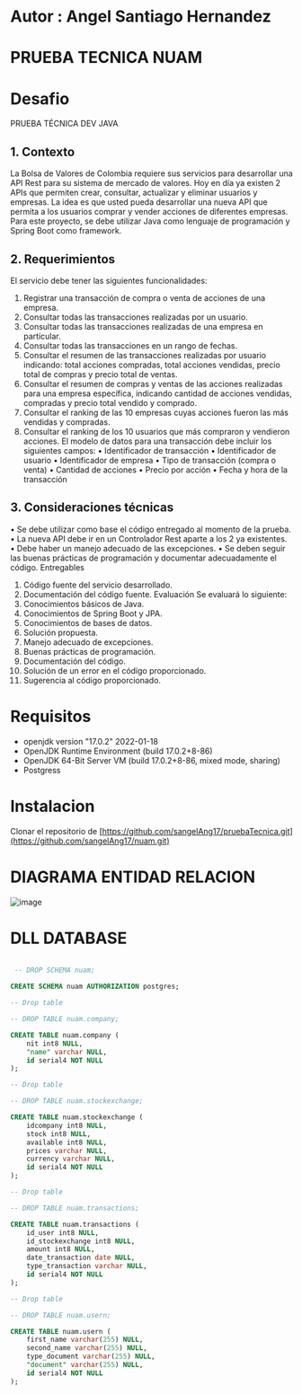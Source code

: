# Autor : Angel Santiago Hernandez 
# PRUEBA TECNICA NUAM 

# Desafio

<p>
PRUEBA TÉCNICA DEV JAVA

## 1. Contexto
La Bolsa de Valores de Colombia requiere sus servicios para desarrollar una API Rest para su sistema
de mercado de valores. Hoy en día ya existen 2 APIs que permiten crear, consultar, actualizar y
eliminar usuarios y empresas. La idea es que usted pueda desarrollar una nueva API que permita a los
usuarios comprar y vender acciones de diferentes empresas.
Para este proyecto, se debe utilizar Java como lenguaje de programación y Spring Boot como
framework.
## 2. Requerimientos
El servicio debe tener las siguientes funcionalidades:
1. Registrar una transacción de compra o venta de acciones de una empresa.
2. Consultar todas las transacciones realizadas por un usuario.
3. Consultar todas las transacciones realizadas de una empresa en particular.
4. Consultar todas las transacciones en un rango de fechas.
5. Consultar el resumen de las transacciones realizadas por usuario indicando: total acciones
compradas, total acciones vendidas, precio total de compras y precio total de ventas.
6. Consultar el resumen de compras y ventas de las acciones realizadas para una empresa
específica, indicando cantidad de acciones vendidas, compradas y precio total vendido y
comprado.
7. Consultar el ranking de las 10 empresas cuyas acciones fueron las más vendidas y compradas.
8. Consultar el ranking de los 10 usuarios que más compraron y vendieron acciones.
El modelo de datos para una transacción debe incluir los siguientes campos:
• Identificador de transacción
• Identificador de usuario
• Identificador de empresa
• Tipo de transacción (compra o venta)
• Cantidad de acciones
• Precio por acción
• Fecha y hora de la transacción
## 3. Consideraciones técnicas
• Se debe utilizar como base el código entregado al momento de la prueba.
• La nueva API debe ir en un Controlador Rest aparte a los 2 ya existentes.
• Debe haber un manejo adecuado de las excepciones.
• Se deben seguir las buenas prácticas de programación y documentar adecuadamente el
código.
Entregables
1. Código fuente del servicio desarrollado.
2. Documentación del código fuente.
Evaluación
Se evaluará lo siguiente:
1. Conocimientos básicos de Java.
2. Conocimientos de Spring Boot y JPA.
3. Conocimientos de bases de datos.
4. Solución propuesta.
5. Manejo adecuado de excepciones.
6. Buenas prácticas de programación.
7. Documentación del código.
8. Solución de un error en el código proporcionado.
9. Sugerencia al código proporcionado.


# Requisitos

 - openjdk version "17.0.2" 2022-01-18
 - OpenJDK Runtime Environment (build 17.0.2+8-86)
 - OpenJDK 64-Bit Server VM (build 17.0.2+8-86, mixed mode, sharing)
 - Postgress

# Instalacion
Clonar el repositorio de [https://github.com/sangelAng17/pruebaTecnica.git](https://github.com/sangelAng17/nuam.git)

# DIAGRAMA ENTIDAD RELACION 

![image](https://github.com/user-attachments/assets/700d933f-af63-4df0-85a3-63fe9e35ce83)


# DLL DATABASE

```SQL
  
 -- DROP SCHEMA nuam;

CREATE SCHEMA nuam AUTHORIZATION postgres;

-- Drop table

-- DROP TABLE nuam.company;

CREATE TABLE nuam.company (
	nit int8 NULL,
	"name" varchar NULL,
	id serial4 NOT NULL
);

-- Drop table

-- DROP TABLE nuam.stockexchange;

CREATE TABLE nuam.stockexchange (
	idcompany int8 NULL,
	stock int8 NULL,
	available int8 NULL,
	prices varchar NULL,
	currency varchar NULL,
	id serial4 NOT NULL
);

-- Drop table

-- DROP TABLE nuam.transactions;

CREATE TABLE nuam.transactions (
	id_user int8 NULL,
	id_stockexchange int8 NULL,
	amount int8 NULL,
	date_transaction date NULL,
	type_transaction varchar NULL,
	id serial4 NOT NULL
);

-- Drop table

-- DROP TABLE nuam.usern;

CREATE TABLE nuam.usern (
	first_name varchar(255) NULL,
	second_name varchar(255) NULL,
	type_document varchar(255) NULL,
	"document" varchar(255) NULL,
	id serial4 NOT NULL
);

```
